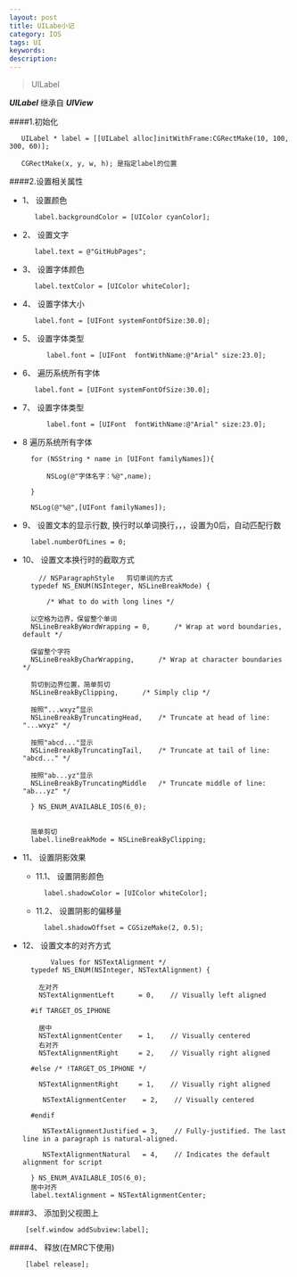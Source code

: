 ```yaml
---
layout: post
title: UILabe小记
category: IOS
tags: UI
keywords:
description:
---
```


>UILabel

***UILabel*** 继承自 ***UIView*** 

####1.初始化
	
	   UILabel * label = [[UILabel alloc]initWithFrame:CGRectMake(10, 100, 300, 60)];
	
	   CGRectMake(x, y, w, h); 是指定label的位置	
	
####2.设置相关属性

* 1、 设置颜色
 		
 	     label.backgroundColor = [UIColor cyanColor];
* 2、 设置文字

	     label.text = @"GitHubPages";
* 3、 设置字体颜色

	     label.textColor = [UIColor whiteColor];
* 4、 设置字体大小 

	     label.font = [UIFont systemFontOfSize:30.0];   
* 5、 设置字体类型

            label.font = [UIFont  fontWithName:@"Arial" size:23.0];
* 6、 遍历系统所有字体

	     label.font = [UIFont systemFontOfSize:30.0];   
* 7、 设置字体类型

            label.font = [UIFont  fontWithName:@"Arial" size:23.0];
* 8  遍历系统所有字体

	    for (NSString * name in [UIFont familyNames]){
	
			NSLog(@"字体名字：%@",name);
		
	    }
	  
	    NSLog(@"%@",[UIFont familyNames]);

* 9、 设置文本的显示行数, 换行时以单词换行，，，设置为0后，自动匹配行数

	    label.numberOfLines = 0;

* 10、 设置文本换行时的截取方式

	      // NSParagraphStyle   剪切单词的方式
        typedef NS_ENUM(NSInteger, NSLineBreakMode) {
    
    		/* What to do with long lines */
    		
        以空格为边界，保留整个单词    
        NSLineBreakByWordWrapping = 0,     	/* Wrap at word boundaries, default */
        
        保留整个字符
        NSLineBreakByCharWrapping,		/* Wrap at character boundaries */
        
        剪切到边界位置，简单剪切
        NSLineBreakByClipping,		/* Simply clip */
        
        按照“...wxyz”显示
        NSLineBreakByTruncatingHead,	/* Truncate at head of line: "...wxyz" */
        
        按照"abcd..."显示
        NSLineBreakByTruncatingTail,	/* Truncate at tail of line: "abcd..." */
        
        按照"ab...yz"显示
        NSLineBreakByTruncatingMiddle	/* Truncate middle of line:  "ab...yz" */
        
        } NS_ENUM_AVAILABLE_IOS(6_0);
      
      
        简单剪切
        label.lineBreakMode = NSLineBreakByClipping;

* 11、 设置阴影效果
	
	+ 11.1、 设置阴影颜色
		
		    label.shadowColor = [UIColor whiteColor];
	+ 11.2、 设置阴影的偏移量
		
		    label.shadowOffset = CGSizeMake(2, 0.5);
* 12、 设置文本的对齐方式

		     Values for NSTextAlignment */
        typedef NS_ENUM(NSInteger, NSTextAlignment) {
        	
          左对齐
          NSTextAlignmentLeft      = 0,    // Visually left aligned
          
        #if TARGET_OS_IPHONE
        
          居中
          NSTextAlignmentCenter    = 1,    // Visually centered
          右对齐
          NSTextAlignmentRight     = 2,    // Visually right aligned
          
        #else /* !TARGET_OS_IPHONE */
        
          NSTextAlignmentRight     = 1,    // Visually right aligned
          
           NSTextAlignmentCenter    = 2,    // Visually centered
           
        #endif
        	
           NSTextAlignmentJustified = 3,    // Fully-justified. The last line in a paragraph is natural-aligned.
           
           NSTextAlignmentNatural   = 4,    // Indicates the default alignment for script
           
        } NS_ENUM_AVAILABLE_IOS(6_0);
		居中对齐
		label.textAlignment = NSTextAlignmentCenter;
####3、 添加到父视图上

		[self.window addSubview:label];
####4、 释放(在MRC下使用)		

		[label release];




















